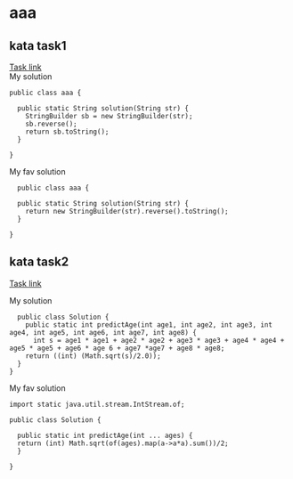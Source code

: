 # aaa
## kata task1  
[Task link](https://www.codewars.com/kata/5168bb5dfe9a00b126000018/)    
My solution

    public class aaa {

      public static String solution(String str) {
        StringBuilder sb = new StringBuilder(str);
        sb.reverse();
        return sb.toString();
      }

    }
My fav solution

      public class aaa {

      public static String solution(String str) {
        return new StringBuilder(str).reverse().toString();
      }

    }
## kata task2    
[Task link](https://www.codewars.com/kata/5aff237c578a14752d0035ae/)

My solution

      public class Solution {
        public static int predictAge(int age1, int age2, int age3, int age4, int age5, int age6, int age7, int age8) {
          int s = age1 * age1 + age2 * age2 + age3 * age3 + age4 * age4 + age5 * age5 + age6 * age 6 + age7 *age7 + age8 * age8;
        return ((int) (Math.sqrt(s)/2.0));
      }
    }
My fav solution

    import static java.util.stream.IntStream.of;

    public class Solution {
  
      public static int predictAge(int ... ages) {
      return (int) Math.sqrt(of(ages).map(a->a*a).sum())/2;
      }
  
    }
